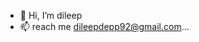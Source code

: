 - 👋 Hi, I’m dileep
- 📫 reach me dileepdepp92@gmail.com...

<!---
dileepdepp92/dileepdepp92 is a ✨ special ✨ repository because its `README.md` (this file) appears on your GitHub profile.
You can click the Preview link to take a look at your changes.
--->
